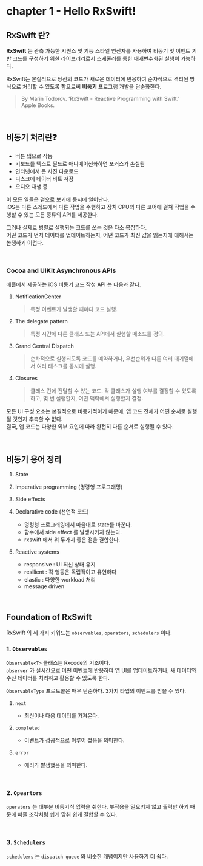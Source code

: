 # chapter 1 - Hello RxSwift!


## RxSwift 란?

**RxSwift** 는 관측 가능한 시퀀스 및 기능 스타일 연산자를 사용하여 비동기 및 이벤트 기반 코드를 구성하기 위한 라이브러리로서 스케줄러를 통한 매개변수화된 실행이 가능하다.

RxSwift는 본질적으로 당신의 코드가 새로운 데이터에 반응하여 순차적으로 격리된 방식으로 처리할 수 있도록 함으로써 **비동기** 프로그램 개발을 단순화한다.

> By Marin Todorov. ‘RxSwift - Reactive Programming with Swift.’ Apple Books. 

<br/>

## 비동기 처리란❓

- 버튼 탭으로 작동
- 키보드를 텍스트 필드로 애니메이션화하면 포커스가 손실됨
- 인터넷에서 큰 사진 다운로드
- 디스크에 데이터 비트 저장
- 오디오 재생 중

이 모든 일들은 겉으로 보기에 동시에 일어난다.     
iOS는 다른 스레드에서 다른 작업을 수행하고 장치 CPU의 다른 코어에 걸쳐 작업을 수행할 수 있는 모든 종류의 API를 제공한다.

그러나 실제로 병렬로 실행되는 코드를 쓰는 것은 다소 복잡하다.     
어떤 코드가 먼저 데이터를 업데이트하는지, 어떤 코드가 최신 값을 읽는지에 대해서는 논쟁하기 어렵다.

<br/>

### Cocoa and UIKit Asynchronous APIs

애플에서 제공하는 iOS 비동기 코드 작성 API 는 다음과 같다.

1.  NotificationCenter 
    > 특정 이벤트가 발생할 때마다 코드 실행.

2. The delegate pattern
    > 특정 시간에 다른 클래스 또는 API에서 실행할 메소드를 정의.

3. Grand Central Dispatch
    > 순차적으로 실행되도록 코드를 예약하거나, 우선순위가 다른 여러 대기열에서 여러 태스크를 동시에 실행.

4. Closures
    > 클래스 간에 전달할 수 있는 코드. 각 클래스가 실행 여부를 결정할 수 있도록 하고, 몇 번 실행할지, 어떤 맥락에서 실행할지 결정.


모든 UI 구성 요소는 본질적으로 비동기적이기 때문에, 앱 코드 전체가 어떤 순서로 실행될 것인지 추측할 수 없다.   
결국, 앱 코드는 다양한 외부 요인에 따라 완전히 다른 순서로 실행될 수 있다. 

<br/>

## 비동기 용어 정리

1.  State

2. Imperative programming (명령형 프로그래밍)

3. Side effects

4. Declarative code (선언적 코드)

    - 명령형 프로그래밍에서 마음대로 state를 바꾼다. 
    - 함수에서 side effect 를 발생시키지 않는다. 
    - rxswift 에서 위 두가지 좋은 점을 결합한다. 

5. Reactive systems 

    - responsive : UI 최신 상태 유지
    - resilient : 각 행동은 독립적이고 유연하다
    - elastic : 다양한 workload 처리 
    - message driven 
    
<br/>

## Foundation of RxSwift

RxSwift 의 세 가지 키워드는 `observables`, `operators`, `schedulers` 이다.

### 1. `Observables`

`Observable<T>` 클래스는 Rxcode의 기초이다.     
`observer` 가 실시간으로 어떤 이벤트에 반응하여 앱 UI를 업데이트하거나, 새 데이터와 수신 데이터를 처리하고 활용할 수 있도록 한다. 

`ObservableType` 프로토콜은 매우 단순하다. 3가지 타입의 이벤트를 받을 수 있다.

1. `next`

    - 최신이나 다음 데이터를 가져온다. 

2. `completed`

    -  이벤트가 성공적으로 이루어 졌음을 의미한다. 

3. `error`

    - 에러가 발생했음을 의미한다. 
    

<br/>

### 2. `Opeartors`

`operators` 는 대부분 비동기식 입력을 취한다. 부작용을 일으키지 않고 출력만 하기 때문에 퍼즐 조각처럼 쉽게 맞춰 쉽게 결합할 수 있다. 

<br/>

### 3. `Schedulers`

`schedulers` 는 `dispatch queue` 와 비슷한 개념이지만 사용하기 더 쉽다. 
